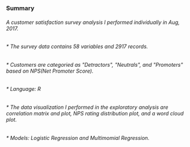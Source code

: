 ### Summary
###### A customer satisfaction survey analysis I performed individually in Aug, 2017.
###### * The survey data contains 58 variables and 2917 records.
###### * Customers are categoried as "Detractors", "Neutrals", and "Promoters" based on NPS(Net Promoter Score).
###### * Language: R
###### * The data visualization I performed in the exploratory analysis are correlation matrix and plot, NPS rating distribution plot, and a word cloud plot.
###### * Models: Logistic Regression and Multimomial Regression.
